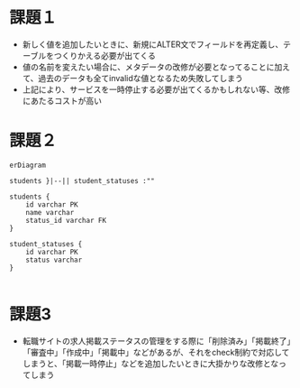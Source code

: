 # 課題１

- 新しく値を追加したいときに、新規にALTER文でフィールドを再定義し、テーブルをつくりかえる必要が出てくる
- 値の名前を変えたい場合に、メタデータの改修が必要となってることに加えて、過去のデータも全てinvalidな値となるため失敗してしまう
- 上記により、サービスを一時停止する必要が出てくるかもしれない等、改修にあたるコストが高い


# 課題２

```mermaid
erDiagram

students }|--|| student_statuses :""

students {
    id varchar PK
    name varchar
    status_id varchar FK
}

student_statuses {
    id varchar PK
    status varchar
}


```


# 課題3

 - 転職サイトの求人掲載ステータスの管理をする際に「削除済み」「掲載終了」「審査中」「作成中」「掲載中」などがあるが、それをcheck制約で対応してしまうと、「掲載一時停止」などを追加したいときに大掛かりな改修となってしまう